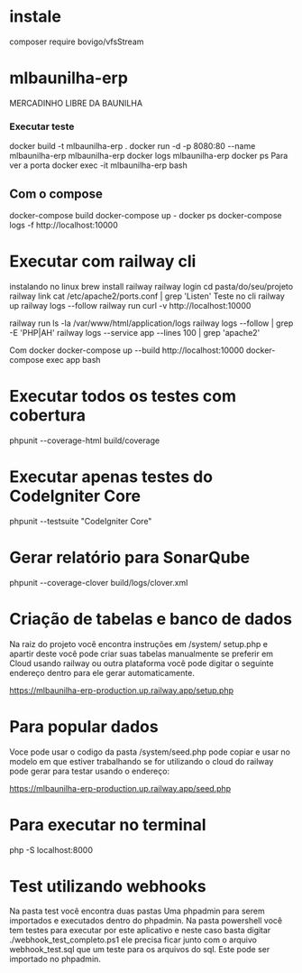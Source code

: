 # instale
composer require bovigo/vfsStream

# mlbaunilha-erp
MERCADINHO LIBRE DA BAUNILHA

### Executar teste

docker build -t mlbaunilha-erp . 
docker run -d -p 8080:80 --name mlbaunilha-erp mlbaunilha-erp
docker logs mlbaunilha-erp
docker ps                          Para ver a porta 
docker exec -it mlbaunilha-erp bash

## Com o compose
docker-compose build
docker-compose up -
docker ps
docker-compose logs -f
http://localhost:10000

# Executar com railway cli
instalando no linux
brew install railway
railway login
cd pasta/do/seu/projeto
railway link
cat /etc/apache2/ports.conf | grep 'Listen'
Teste no cli
railway up
railway logs --follow
railway run curl -v http://localhost:10000


railway run ls -la /var/www/html/application/logs
railway logs --follow | grep -E 'PHP|AH'
railway logs --service app --lines 100 | grep 'apache2'

Com docker
docker-compose up --build
http://localhost:10000
docker-compose exec app bash

# Executar todos os testes com cobertura
phpunit --coverage-html build/coverage

# Executar apenas testes do CodeIgniter Core
phpunit --testsuite "CodeIgniter Core"

# Gerar relatório para SonarQube
phpunit --coverage-clover build/logs/clover.xml
# Criação de tabelas e banco de dados
Na raiz do projeto você encontra instruções em 
/system/ setup.php 
e apartir deste você pode criar suas tabelas manualmente se preferir
em Cloud usando railway ou outra plataforma você pode digitar o seguinte endereço dentro para ele gerar automaticamente.

https://mlbaunilha-erp-production.up.railway.app/setup.php


# Para popular dados 
Voce pode usar o codigo da pasta /system/seed.php
pode copiar e usar no modelo em que estiver trabalhando
se for utilizando o cloud do railway pode gerar para testar
usando o endereço:

https://mlbaunilha-erp-production.up.railway.app/seed.php

# Para executar no terminal
 php -S localhost:8000

# Test utilizando webhooks
Na pasta test você encontra duas pastas 
Uma phpadmin para serem importados e executados dentro do phpadmin.
Na pasta powershell você tem testes para executar por este aplicativo
e neste caso basta digitar 
./webhook_test_completo.ps1 ele precisa ficar junto com o arquivo
webhook_test.sql que um teste para os arquivos do sql. Este pode ser importado
no phpadmin.


